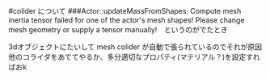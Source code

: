 #colider について
###Actor::updateMassFromShapes: Compute mesh inertia tensor failed for one of the actor's mesh shapes! Please change mesh geometry or supply a tensor manually!　というのがでたとき

3dオブジェクトにたいして mesh colider が自動で張られているのでそれが原因
他のコライダをあててやるか、多分適切なプロパティ(マテリアル？)を設定すればおk

